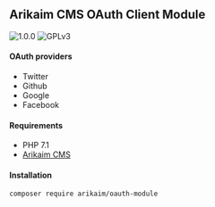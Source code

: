 ## Arikaim CMS OAuth Client Module
![1.0.0](https://img.shields.io/github/release/arikaim/oauth-module.svg)
![GPLv3](https://img.shields.io/badge/License-GPLv3-blue.svg)

#### OAuth providers
 * Twitter
 * Github
 * Google
 * Facebook

#### Requirements 
  * PHP 7.1
  * [Arikaim CMS](https://github.com/arikaim/arikaim)


#### Installation

```sh
composer require arikaim/oauth-module
```
